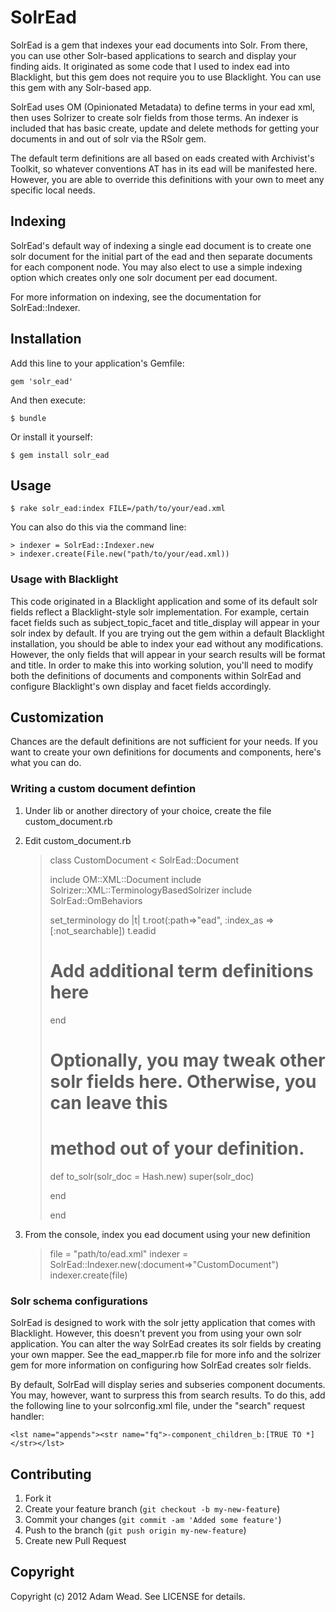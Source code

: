 # SolrEad

SolrEad is a gem that indexes your ead documents into Solr.  From there, you can use
other Solr-based applications to search and display your finding aids.  It originated
as some code that I used to index ead into Blacklight, but this gem does not require
you to use Blacklight.  You can use this gem with any Solr-based app.

SolrEad uses OM (Opinionated Metadata) to define terms in your ead xml, then uses
Solrizer to create solr fields from those terms.  An indexer is included that has
basic create, update and delete methods for getting your documents in and out of
solr via the RSolr gem.

The default term definitions are all based on eads created with Archivist's Toolkit,
so whatever conventions AT has in its ead will be manifested here.  However, you are
able to override this definitions with your own to meet any specific local needs.

## Indexing

SolrEad's default way of indexing a single ead document is to create one solr document for the initial
part of the ead and then separate documents for each component node.  You may also elect to
use a simple indexing option which creates only one solr document per ead document.

For more information on indexing, see the documentation for SolrEad::Indexer.

## Installation

Add this line to your application's Gemfile:

    gem 'solr_ead'

And then execute:

    $ bundle

Or install it yourself:

    $ gem install solr_ead

## Usage

    $ rake solr_ead:index FILE=/path/to/your/ead.xml

You can also do this via the command line:

    > indexer = SolrEad::Indexer.new
    > indexer.create(File.new("path/to/your/ead.xml))

### Usage with Blacklight

This code originated in a Blacklight application and some of its default solr fields
reflect a Blacklight-style solr implementation.  For example, certain facet fields
such as subject_topic_facet and title_display will appear in your solr index by
default.  If you are trying out the gem within a default Blacklight installation, you
should be able to index your ead without any modifications.  However, the only fields
that will appear in your search results will be format and title.  In order to make
this into working solution, you'll need to modify both the definitions of documents
and components within SolrEad and configure Blacklight's own display and facet fields
accordingly.

## Customization

Chances are the default definitions are not sufficient for your needs.  If you want to
create your own definitions for documents and components, here's what you can do.

### Writing a custom document defintion

1. Under lib or another directory of your choice, create the file custom_document.rb
2. Edit custom_document.rb

    > class CustomDocument < SolrEad::Document
    >
    >  include OM::XML::Document
    >  include Solrizer::XML::TerminologyBasedSolrizer
    >  include SolrEad::OmBehaviors
    >
    >  set_terminology do |t|
    >    t.root(:path=>"ead", :index_as => [:not_searchable])
    >    t.eadid
    >
    >    # Add additional term definitions here
    >
    >  end
    >
    >  # Optionally, you may tweak other solr fields here.  Otherwise, you can leave this
    >  # method out of your definition.
    >  def to_solr(solr_doc = Hash.new)
    >    super(solr_doc)
    >
    >  end
    >
    > end

3. From the console, index you ead document using your new definition

    > file = "path/to/ead.xml"
    > indexer = SolrEad::Indexer.new(:document=>"CustomDocument")
    > indexer.create(file)

### Solr schema configurations

SolrEad is designed to work with the solr jetty application that comes with Blacklight.
However, this doesn't prevent you from using your own solr application.  You can
alter the way SolrEad creates its solr fields by creating your own mapper.  See the
ead_mapper.rb file for more info and the solrizer gem for more information on configuring
how SolrEad creates solr fields.

By default, SolrEad will display series and subseries component documents.  You may,
however, want to surpress this from search results.  To do this, add the following
line to your solrconfig.xml file, under the "search" request handler:

    <lst name="appends"><str name="fq">-component_children_b:[TRUE TO *]</str></lst>


## Contributing

1. Fork it
2. Create your feature branch (`git checkout -b my-new-feature`)
3. Commit your changes (`git commit -am 'Added some feature'`)
4. Push to the branch (`git push origin my-new-feature`)
5. Create new Pull Request

## Copyright

Copyright (c) 2012 Adam Wead. See LICENSE for details.
